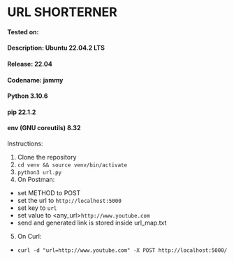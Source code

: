 # URL SHORTERNER
#### Tested on:
#### Description:	Ubuntu 22.04.2 LTS
#### Release:	22.04
#### Codename:	jammy
#### Python 3.10.6
#### pip 22.1.2 
#### env (GNU coreutils) 8.32

Instructions:
1. Clone the repository
2. ```cd venv && source venv/bin/activate```
3. ```python3 url.py```
4. On Postman:
- set METHOD to POST
- set the url to ```http://localhost:5000```
- set key to ```url```
- set value to <any_url>```http://www.youtube.com```
- send and generated link is stored inside url_map.txt
5. On Curl:
- ```curl -d "url=http://www.youtube.com" -X POST http://localhost:5000/```
```
